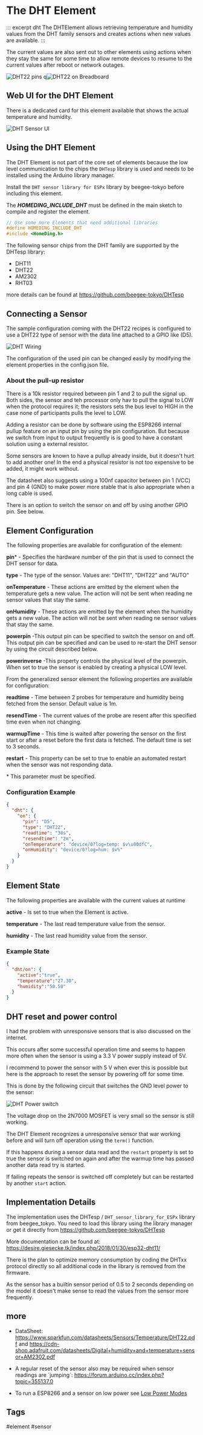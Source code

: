 # The DHT Element

::: excerpt dht
The DHTElement allows retrieving temperature and humidity values from the DHT family sensors and creates actions when new values are available.
:::

The current values are also sent out to other elements using actions when they stay the same for some time to allow remote devices to resume to the current values after reboot or network outages.

![DHT22 pins](/elements/dht22pins.jpg) q![DHT22 on Breadboard](/elements/dht22board.jpg)


## Web UI for the DHT Element

There is a dedicated card for this element available that shows the actual temperature and humidity.

![DHT Sensor UI](/elements/dhtui.png)


## Using the DHT Element

The DHT Element is not part of the core set of elements because the low level communication to the chips the `DHTesp` library is used and needs to be installed using the Arduino library manager.

Install the `DHT sensor library for ESPx` library by beegee-tokyo before including this element.

The ***HOMEDING_INCLUDE_DHT*** must be defined in the main sketch to compile and register the element.

```CPP
// Use some more Elements that need additional libraries
#define HOMEDING_INCLUDE_DHT
#include <HomeDing.h>
```

<!-- The DHT Sensor example shows how to configure a sensor device that reads the sensor values from a DHT and shows them in the Web UI. -->

The following sensor chips from the DHT family are supported by the DHTesp library:

* DHT11
* DHT22
* AM2302
* RHT03

more details can be found at <https://github.com/beegee-tokyo/DHTesp>

## Connecting a Sensor

The sample configuration coming with the DHT22 recipes is configured to use a DHT22 type of sensor with the data line attached to a GPIO like (D5).

![DHT Wiring](/elements/dhtwires.png)

The configuration of the used pin can be changed easily by modifying the element properties in the config.json file.

### About the pull-up resistor

There is a 10k resistor required between pin 1 and 2 to pull the signal up. Both sides, the sensor and teh processor only hav to pull the signal to LOW
when the protocol requires it; the resistors sets the bus level to HIGH in the case none of participants pulls the level to LOW.

Adding a resistor can be done by software using the ESP8266 internal pullup feature on an input pin by using the pin configuration. But because we switch from input to output frequently is is good to have a constant solution using a external resistor.

Some sensors are known to have a pullup already inside, but it doesn't hurt to add another one!
In the end a physical resistor is not too expensive to be added, it might work without.



The datasheet also suggests using a 100nf capacitor between pin 1 (VCC) and pin 4 (GND) to make power more stable that is also appropriate when a long cable is used.

There is an option to switch the sensor on and off by using another GPIO pin. See below.

## Element Configuration

The following properties are available for configuration of the element:

**pin**\* - Specifies the hardware number of the pin that is used to connect the DHT sensor for data.

**type** - The type of the sensor. Values are: "DHT11", "DHT22" and "AUTO"

**onTemperature** - These actions are emitted by the element when the temperature gets a new value. The action will not be sent when reading ne sensor values that stay the same.

**onHumidity** - These actions are emitted by the element when the humidity gets a new value. The action will not be sent when reading ne sensor values that stay the same.

**powerpin** -This output pin can be specified to switch the sensor on and off.
This output pin can be specified and can be used to re-start the DHT sensor by using the circuit described below.

**powerinverse** -This property controls the physical level of the powerpin. When set to true the sensor is enabled by creating a physical LOW level.

From the generalized sensor element the following properties are available for configuration:

**readtime** - Time between 2 probes for temperature and humidity being fetched from the sensor. Default value is 1m.

**resendTime** - The current values of the probe are resent after this specified time even when not changing.

**warmupTime** - This time is waited after powering the sensor on the first start or after a reset before the first data is fetched.
The default time is set to 3 seconds.

**restart** - This property can be set to true to enable an automated restart when the sensor was not responding data.

\* This parameter must be specified.


### Configuration Example

```JSON
{
  "dht": {
    "on": {
      "pin": "D5",
      "type": "DHT22",
      "readtime": "30s",
      "resendtime": "2m",
      "onTemperature": "device/0?log=temp: $v\u00dfC",
      "onHumidity": "device/0?log=hum: $v%"
    }
  }
}
```

## Element State

The following properties are available with the current values at runtime

**active** - Is set to true when the Element is active.

**temperature** - The last read temperature value from the sensor.

**humidity** - The last read humidity value from the sensor.



### Example State

```JSON
{
  "dht/on": {
    "active":"true",
    "temperature":"27.30",
    "humidity":"50.50"
  }
}
```

## DHT reset and power control

I had the problem with unresponsive sensors that is also discussed on the internet.

This occurs after some successful operation time and seems to happen more often when the sensor is using a 3.3 V power supply instead of 5V.

I recommend to power the sensor with 5 V when ever this is possible but here is the approach to reset the sensor by powering off for some time.

This is done by the following circuit that switches the GND level power to the sensor: 

![DHT Power switch](/elements/dhtpower.png)

The voltage drop on the 2N7000 MOSFET is very small so the sensor is still working. 

The DHT Element recognizes a unresponsive sensor that war working before and will turn off operation using the `term()` function.

If this happens during a sensor data read and the `restart` property is set to true the sensor is switched on again and after the warmup time has passed another data read try is started.

If failing repeats the sensor is switched off completely but can be restarted by another `start` action.


## Implementation Details

The implementation uses the DHTesp / `DHT_sensor_library_for_ESPx` library from beegee_tokyo. You need to load this library using the library manager or get it directly from
<https://github.com/beegee-tokyo/DHTesp>

More documentation can be found at:
<https://desire.giesecke.tk/index.php/2018/01/30/esp32-dht11/>

There is the plan to optimize memory consumption by coding the DHTxx protocol directly so all additional code in the library is removed from the firmware.

As the sensor has a builtin sensor period of 0.5 to 2 seconds depending on the model
it doesn't make sense to read the values from the sensor more frequently.


## more

* DataSheet:
<https://www.sparkfun.com/datasheets/Sensors/Temperature/DHT22.pdf> and
<https://cdn-shop.adafruit.com/datasheets/Digital+humidity+and+temperature+sensor+AM2302.pdf>

* A regular reset of the sensor also may be required when sensor readings are ´jumping´: https://forum.arduino.cc/index.php?topic=355137.0

* To run a ESP8266 and a sensor on low power see [Low Power Modes](../boards/_lowpower.md)


## Tags
#element #sensor
